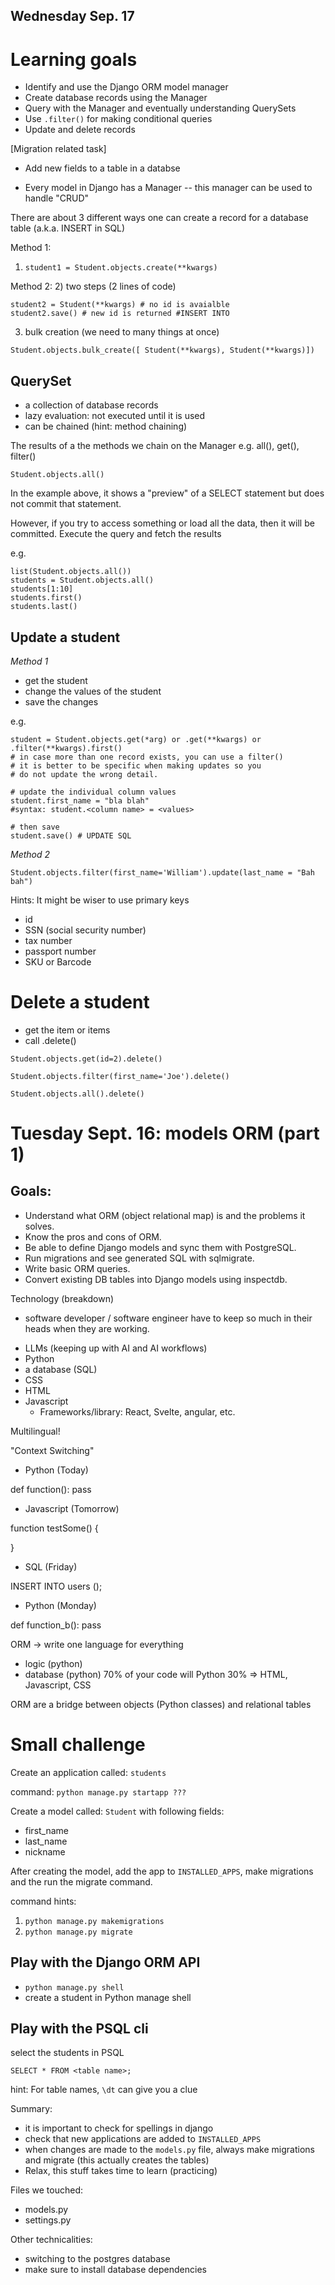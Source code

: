 ## Wednesday Sep. 17

# Learning goals
- Identify and use the Django ORM model manager
- Create database records using the Manager
- Query with the Manager and eventually understanding QuerySets
- Use `.filter()` for making conditional queries
- Update and delete records

[Migration related task]
- Add new fields to a table in a databse



- Every model in Django has a Manager
-- this manager can be used to handle "CRUD"

There are about 3 different ways one can create a record for a database table
(a.k.a. INSERT in SQL)

Method 1:
1) `student1 = Student.objects.create(**kwargs)`

Method 2:
2) two steps (2 lines of code)

```
student2 = Student(**kwargs) # no id is avaialble
student2.save() # new id is returned #INSERT INTO
```

3) bulk creation (we need to many things at once)


```
Student.objects.bulk_create([ Student(**kwargs), Student(**kwargs)])
```


## QuerySet
- a collection of database records
- lazy evaluation: not executed until it is used
- can be chained (hint: method chaining)

The results of a the methods we chain on the Manager e.g. all(), get(), filter()

```
Student.objects.all()
```
In the example above, it shows a "preview" of a SELECT statement but does not commit that statement.

However, if you try to access something or load all the data, then it will be committed. Execute the query and fetch the results

e.g.

```
list(Student.objects.all())
students = Student.objects.all()
students[1:10]
students.first()
students.last()
```


## Update a student

_Method 1_

- get the student
- change the values of the student
- save the changes

e.g.

```
student = Student.objects.get(*arg) or .get(**kwargs) or .filter(**kwargs).first()
# in case more than one record exists, you can use a filter()
# it is better to be specific when making updates so you 
# do not update the wrong detail.

# update the individual column values
student.first_name = "bla blah"
#syntax: student.<column name> = <values>

# then save
student.save() # UPDATE SQL
```

_Method 2_

```
Student.objects.filter(first_name='William').update(last_name = "Bah bah")
```

Hints: It might be wiser to use primary keys
- id
- SSN (social security number)
- tax number
- passport number
- SKU or Barcode



# Delete a student

- get the item or items 
- call .delete()

```
Student.objects.get(id=2).delete()

Student.objects.filter(first_name='Joe').delete()

Student.objects.all().delete()
```



















# Tuesday Sept. 16: models ORM (part 1)

## Goals:
- Understand what ORM (object relational map) is and the problems it solves.
- Know the pros and cons of ORM.
- Be able to define Django models and sync them with PostgreSQL.
- Run migrations and see generated SQL with sqlmigrate.
- Write basic ORM queries.
- Convert existing DB tables into Django models using inspectdb.


Technology (breakdown)
- software developer / software engineer have to keep so much in their heads when they are working.
* LLMs (keeping up with AI and AI workflows)
* Python
* a database (SQL)
* CSS
* HTML
* Javascript
    * Frameworks/library: React, Svelte, angular, etc.


Multilingual! 

"Context Switching"

- Python (Today)

def function():
    pass

- Javascript (Tomorrow)

function testSome() {

}
- SQL (Friday)

INSERT INTO users ();

- Python (Monday)

def function_b():
   pass


ORM -> write one language for everything 
- logic (python)   
- database (python)
70% of your code will Python
30% => HTML, Javascript, CSS

ORM are a bridge between objects (Python classes) and relational tables



# Small challenge
Create an application called:
`students`

command: `python manage.py startapp ???`

Create a model called: `Student` with following fields:
- first_name
- last_name
- nickname

After creating the model, add the app to `INSTALLED_APPS`, make migrations and the run the migrate command.

command hints:

1) `python manage.py makemigrations`
2) `python manage.py migrate`


## Play with the Django ORM API
- `python manage.py shell`
- create a student in Python manage shell

## Play with the PSQL cli
select the students in PSQL

`SELECT * FROM <table name>;`

hint: For table names, `\dt` can give you a clue

Summary:
- it is important to check for spellings in django
- check that new applications are added to `INSTALLED_APPS`
- when changes are made to the `models.py` file, always make migrations and migrate (this actually creates the tables)
- Relax, this stuff takes time to learn (practicing)

Files we touched:
- models.py
- settings.py

Other technicalities:
- switching to the postgres database
- make sure to install database dependencies


